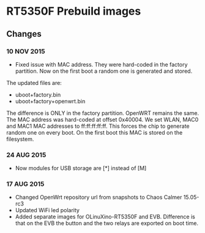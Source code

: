 # RT5350F Prebuild images

## Changes

### 10 NOV 2015

* Fixed issue with MAC address. They were hard-coded in the 
factory partition. Now on the first boot a random one is 
generated and stored.

The updated files are:
- uboot+factory.bin
- uboot+factory+openwrt.bin

The difference is ONLY in the factory partition. OpenWRT remains the same.
The MAC address was hard-coded at offset 0x40004. We set WLAN,
MAC0 and MAC1 MAC addresses to ff:ff:ff:ff:ff. This forces the chip to
generate random one on every boot. On the first boot this MAC is 
stored on the filesystem.

### 24 AUG 2015

* Now modules for USB storage are [*] instead of [M]

### 17 AUG 2015

* Changed OpenWrt repository url from snapshots to Chaos Calmer 15.05-rc3
* Updated WiFi led polarity
* Added separate images for OLinuXino-RT5350F and EVB. Difference is that on
the EVB the button and the two relays are exported on boot time.
